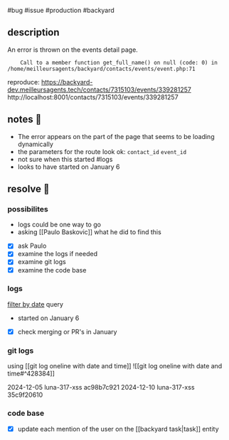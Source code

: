 #bug #issue #production #backyard 

## description

An error is thrown on the events detail page.
```
    Call to a member function get_full_name() on null (code: 0) in /home/meilleursagents/backyard/contacts/events/event.php:71
```
reproduce:
 https://backyard-dev.meilleursagents.tech/contacts/7315103/events/339281257
 http://localhost:8001/contacts/7315103/events/339281257

## notes 📔
- The error appears on the part of the page that seems to be loading dynamically
- the parameters for the route look ok: `contact_id` `event_id`
- not sure when this started #logs
- looks to have started on January 6

## resolve 🏁

### **possibilites**
- logs  could be one way to go
- asking [[Paulo Baskovic]] what he did to find this

- [x] ask Paulo
- [x] examine the logs if needed
- [x] examine git logs
- [x] examine the code base

### **logs**
[filter by date](https://console.cloud.google.com/logs/query;query=jsonPayload.channel%3D%22malegacy%22%0Alabels.%22k8s-pod%2Fapplication%22%3D%22backyard%22%0ASEARCH%2528%22Call%20to%20a%20member%20function%20%60get_full_name%60%22%2529;cursorTimestamp=2025-01-06T11:54:00.147Z;startTime=2025-01-05T03:00:00.000Z;endTime=2025-01-06T12:44:00.000Z?project=ma-prod&inv=1&invt=Abop_w&authuser=1) query
- started on January 6
- [x] check merging or PR's in January

### **git** logs
using [[git log oneline with date and time]]
![[git log oneline with date and time#^428384]]

2024-12-05 luna-317-xss ac98b7c921
2024-12-10 luna-317-xss 35c9f20610
### **code** base
- [x] update each mention of the user on the [[backyard task|task]] entity
